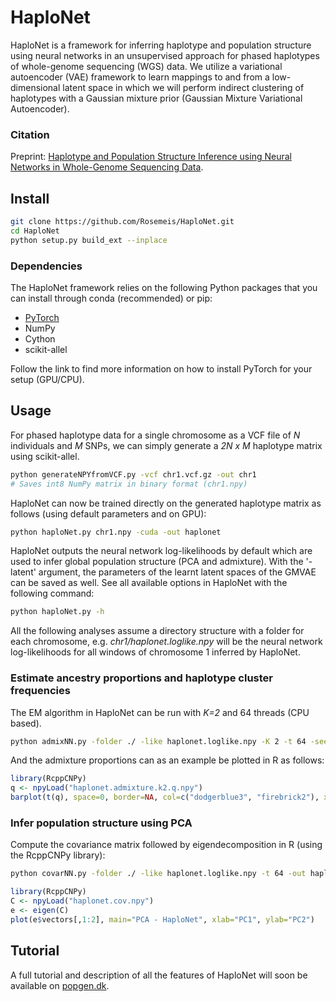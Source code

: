# HaploNet
HaploNet is a framework for inferring haplotype and population structure using neural networks in an unsupervised approach for phased haplotypes of whole-genome sequencing (WGS) data. We utilize a variational autoencoder (VAE) framework to learn mappings to and from a low-dimensional latent space in which we will perform indirect clustering of haplotypes with a Gaussian mixture prior (Gaussian Mixture Variational Autoencoder).

### Citation
Preprint: [Haplotype and Population Structure Inference using Neural Networks in Whole-Genome Sequencing Data](https://www.biorxiv.org/content/10.1101/2020.12.28.424587v1.full).

## Install
```bash
git clone https://github.com/Rosemeis/HaploNet.git
cd HaploNet
python setup.py build_ext --inplace
```

### Dependencies
The HaploNet framework relies on the following Python packages that you can install through conda (recommended) or pip:

- [PyTorch](https://pytorch.org/get-started/locally/)
- NumPy
- Cython
- scikit-allel

Follow the link to find more information on how to install PyTorch for your setup (GPU/CPU).

## Usage
For phased haplotype data for a single chromosome as a VCF file of *N* individuals and *M* SNPs, we can simply generate a *2N x M* haplotype matrix using scikit-allel.
```bash
python generateNPYfromVCF.py -vcf chr1.vcf.gz -out chr1
# Saves int8 NumPy matrix in binary format (chr1.npy)
```

HaploNet can now be trained directly on the generated haplotype matrix as follows (using default parameters and on GPU):
```bash
python haploNet.py chr1.npy -cuda -out haplonet
```
HaploNet outputs the neural network log-likelihoods by default which are used to infer global population structure (PCA and admixture). With the '-latent' argument, the parameters of the learnt latent spaces of the GMVAE can be saved as well. See all available options in HaploNet with the following command:
```bash
python haploNet.py -h
```

All the following analyses assume a directory structure with a folder for each chromosome, e.g. *chr1/haplonet.loglike.npy* will be the neural network log-likelihoods for all windows of chromosome 1 inferred by HaploNet.

### Estimate ancestry proportions and haplotype cluster frequencies
The EM algorithm in HaploNet can be run with *K=2* and 64 threads (CPU based).
```bash
python admixNN.py -folder ./ -like haplonet.loglike.npy -K 2 -t 64 -seed 0 -out haplonet.admixture.k2
```

And the admixture proportions can as an example be plotted in R as follows:
```R
library(RcppCNPy)
q <- npyLoad("haplonet.admixture.k2.q.npy")
barplot(t(q), space=0, border=NA, col=c("dodgerblue3", "firebrick2"), xlab="Individuals", ylab="Proportions", main="HaploNet - Admixture")
```

### Infer population structure using PCA
Compute the covariance matrix followed by eigendecomposition in R (using the RcppCNPy library):
```bash
python covarNN.py -folder ./ -like haplonet.loglike.npy -t 64 -out haplonet
```
```R
library(RcppCNPy)
C <- npyLoad("haplonet.cov.npy")
e <- eigen(C)
plot(e$vectors[,1:2], main="PCA - HaploNet", xlab="PC1", ylab="PC2")
```

## Tutorial
A full tutorial and description of all the features of HaploNet will soon be available on [popgen.dk](http://www.popgen.dk/software/index.php/HaploNet).
